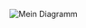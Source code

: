 ![Mein Diagramm](https://www.plantuml.com/plantuml/png/ROz1JiGm34NtEOKr-owu01f4GK8LA-00RkCfKHDdv3YC4EBkf4d4i61HoVz_zpd_c1H5S_36qqb18uXRtnMi4rhKHJPfStn6mG2uQ9GN_VG4UA4K0vbgmPJP5Y-rmPnnsN0bU9J8IcpXo-H42oQ2msi94iwIJuVzXxVxcsjsntg9eZruCD-_f14BPqRU_gAg2Hyn06wQoVkY2XugdRXYnlt0bJCz3S_HbjL_E2GeCxbzBYsWFmPMOX97qe5J0xR6mt1R6vIlplNQs5LRdRggXOx4DWV_0m00)